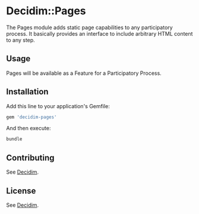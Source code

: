 # Decidim::Pages

The Pages module adds static page capabilities to any participatory process. It basically provides an interface to include arbitrary HTML content to any step.

## Usage

Pages will be available as a Feature for a Participatory Process.

## Installation

Add this line to your application's Gemfile:

```ruby
gem 'decidim-pages'
```

And then execute:

```bash
bundle
```

## Contributing

See [Decidim](https://github.com/decidim/decidim).

## License

See [Decidim](https://github.com/decidim/decidim).
